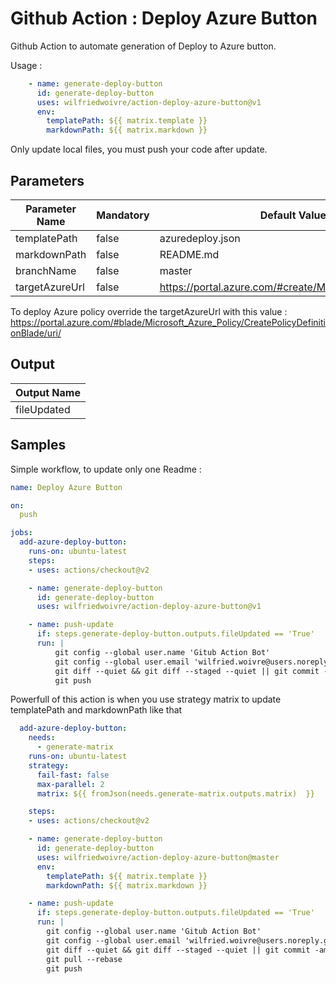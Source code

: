 # Github Action : Deploy Azure Button

Github Action to automate generation of Deploy to Azure button.

Usage :

```yaml
    - name: generate-deploy-button
      id: generate-deploy-button
      uses: wilfriedwoivre/action-deploy-azure-button@v1
      env:
        templatePath: ${{ matrix.template }}
        markdownPath: ${{ matrix.markdown }}
```

Only update local files, you must push your code after update.

## Parameters

| Parameter Name | Mandatory | Default Value |
| -- | -- | -- |
| templatePath | false | azuredeploy.json
| markdownPath | false | README.md
| branchName | false | master
| targetAzureUrl | false | https://portal.azure.com/#create/Microsoft.Template/uri/

To deploy Azure policy override the targetAzureUrl with this value : https://portal.azure.com/#blade/Microsoft_Azure_Policy/CreatePolicyDefinitionBlade/uri/

## Output

| Output Name |
| -- |
| fileUpdated

## Samples

Simple workflow, to update only one Readme :

```yaml
name: Deploy Azure Button

on:
  push

jobs:
  add-azure-deploy-button:
    runs-on: ubuntu-latest
    steps:
    - uses: actions/checkout@v2

    - name: generate-deploy-button
      id: generate-deploy-button
      uses: wilfriedwoivre/action-deploy-azure-button@v1

    - name: push-update
      if: steps.generate-deploy-button.outputs.fileUpdated == 'True'
      run: |
          git config --global user.name 'Gitub Action Bot'
          git config --global user.email 'wilfried.woivre@users.noreply.github.com'
          git diff --quiet && git diff --staged --quiet || git commit -am "Add Azure deploy button"
          git push
```

Powerfull of this action is when you use strategy matrix to update templatePath and markdownPath like that

```yaml
  add-azure-deploy-button:
    needs:
      - generate-matrix
    runs-on: ubuntu-latest
    strategy:
      fail-fast: false
      max-parallel: 2
      matrix: ${{ fromJson(needs.generate-matrix.outputs.matrix)  }}

    steps:
    - uses: actions/checkout@v2

    - name: generate-deploy-button
      id: generate-deploy-button
      uses: wilfriedwoivre/action-deploy-azure-button@master
      env:
        templatePath: ${{ matrix.template }}
        markdownPath: ${{ matrix.markdown }}

    - name: push-update
      if: steps.generate-deploy-button.outputs.fileUpdated == 'True'
      run: |
        git config --global user.name 'Gitub Action Bot'
        git config --global user.email 'wilfried.woivre@users.noreply.github.com'
        git diff --quiet && git diff --staged --quiet || git commit -am "Add Azure deploy button"
        git pull --rebase
        git push
```
